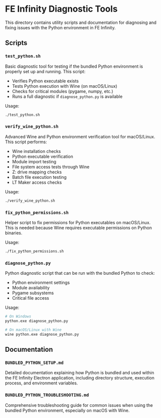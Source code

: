 # FE Infinity Diagnostic Tools

This directory contains utility scripts and documentation for diagnosing and fixing issues with the Python environment in FE Infinity.

## Scripts

### `test_python.sh`

Basic diagnostic tool for testing if the bundled Python environment is properly set up and running. This script:
- Verifies Python executable exists
- Tests Python execution with Wine (on macOS/Linux)
- Checks for critical modules (pygame, numpy, etc.)
- Runs a full diagnostic if `diagnose_python.py` is available

Usage:
```bash
./test_python.sh
```

### `verify_wine_python.sh`

Advanced Wine and Python environment verification tool for macOS/Linux. This script performs:
- Wine installation checks
- Python executable verification
- Module import testing
- File system access tests through Wine
- Z: drive mapping checks
- Batch file execution testing
- LT Maker access checks

Usage:
```bash
./verify_wine_python.sh
```

### `fix_python_permissions.sh`

Helper script to fix permissions for Python executables on macOS/Linux. This is needed because Wine requires executable permissions on Python binaries.

Usage:
```bash
./fix_python_permissions.sh
```

### `diagnose_python.py`

Python diagnostic script that can be run with the bundled Python to check:
- Python environment settings
- Module availability
- Pygame subsystems
- Critical file access

Usage:
```bash
# On Windows
python.exe diagnose_python.py

# On macOS/Linux with Wine
wine python.exe diagnose_python.py
```

## Documentation

### `BUNDLED_PYTHON_SETUP.md`

Detailed documentation explaining how Python is bundled and used within the FE Infinity Electron application, including directory structure, execution process, and environment variables.

### `BUNDLED_PYTHON_TROUBLESHOOTING.md`

Comprehensive troubleshooting guide for common issues when using the bundled Python environment, especially on macOS with Wine.